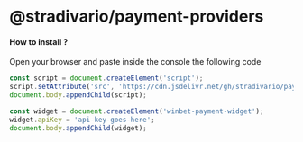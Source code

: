 # @stradivario/payment-providers


#### How to install ?

Open your browser and paste inside the console the following code

```js
const script = document.createElement('script');
script.setAttribute('src', 'https://cdn.jsdelivr.net/gh/stradivario/payment-providers/release/payment-widget-winbet.js');
document.body.appendChild(script);

const widget = document.createElement('winbet-payment-widget');
widget.apiKey = 'api-key-goes-here';
document.body.appendChild(widget);
```

